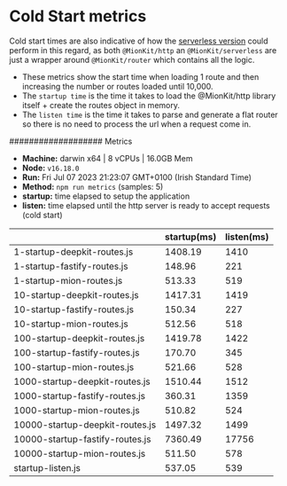 # Cold Start metrics

Cold start times are also indicative of how the [serverless version](https://github.com/MionKit/mion/tree/master/packages/serverless) could perform in this regard, as both `@MionKit/http` an `@MionKit/serverless` are just a wrapper around `@MionKit/router` which contains all the logic.

- These metrics show the start time when loading 1 route and then increasing the number or routes loaded until 10,000.
- The `startup time` is the time it takes to load the @MionKit/http library itself + create the routes object in memory.
- The `listen time` is the time it takes to parse and generate a flat router so there is no need to process the url when a request come in.

################### Metrics

- **Machine:** darwin x64 | 8 vCPUs | 16.0GB Mem
- **Node:** `v16.18.0`
- **Run:** Fri Jul 07 2023 21:23:07 GMT+0100 (Irish Standard Time)
- **Method:** `npm run metrics` (samples: 5)
- **startup:** time elapsed to setup the application
- **listen:** time elapsed until the http server is ready to accept requests (cold start)

|                                 | startup(ms) | listen(ms) |
| ------------------------------- | ----------- | ---------- |
| 1-startup-deepkit-routes.js     | 1408.19     | 1410       |
| 1-startup-fastify-routes.js     | 148.96      | 221        |
| 1-startup-mion-routes.js        | 513.33      | 519        |
| 10-startup-deepkit-routes.js    | 1417.31     | 1419       |
| 10-startup-fastify-routes.js    | 150.34      | 227        |
| 10-startup-mion-routes.js       | 512.56      | 518        |
| 100-startup-deepkit-routes.js   | 1419.78     | 1422       |
| 100-startup-fastify-routes.js   | 170.70      | 345        |
| 100-startup-mion-routes.js      | 521.66      | 528        |
| 1000-startup-deepkit-routes.js  | 1510.44     | 1512       |
| 1000-startup-fastify-routes.js  | 360.31      | 1359       |
| 1000-startup-mion-routes.js     | 510.82      | 524        |
| 10000-startup-deepkit-routes.js | 1497.32     | 1499       |
| 10000-startup-fastify-routes.js | 7360.49     | 17756      |
| 10000-startup-mion-routes.js    | 511.50      | 578        |
| startup-listen.js               | 537.05      | 539        |
